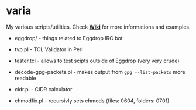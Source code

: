 # varia
My various scripts/utilities. Check **[Wiki](https://github.com/wilkowy/varia/wiki)** for more informations and examples.

- eggdrop/ - things related to Eggdrop IRC bot

- tvp.pl - TCL Validator in Perl
- tester.tcl - allows to test scipts outside of Eggdrop (very very crude)
- decode-gpg-packets.pl - makes output from `gpg --list-packets` more readable
- cidr.pl - CIDR calculator
- chmodfix.pl - recursivly sets chmods (files: 0604, folders: 0701)
